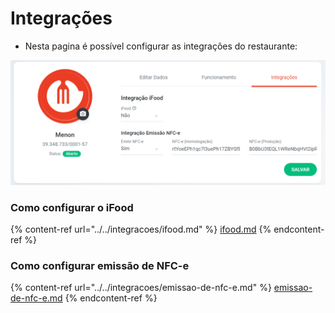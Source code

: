 # Integrações

* Nesta pagina é possível configurar as integrações do restaurante:

![](<../../.gitbook/assets/image (29).png>)

### Como configurar o iFood

{% content-ref url="../../integracoes/ifood.md" %}
[ifood.md](../../integracoes/ifood.md)
{% endcontent-ref %}

### Como configurar emissão de NFC-e

{% content-ref url="../../integracoes/emissao-de-nfc-e.md" %}
[emissao-de-nfc-e.md](../../integracoes/emissao-de-nfc-e.md)
{% endcontent-ref %}
